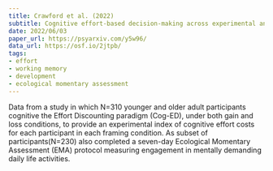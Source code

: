 ```yaml
---
title: Crawford et al. (2022)
subtitle: Cognitive effort-based decision-making across experimental and daily life indices in younger and older adults
date: 2022/06/03
paper_url: https://psyarxiv.com/y5w96/
data_url: https://osf.io/2jtpb/
tags:
- effort
- working memory
- development
- ecological momentary assessment
---
```


Data from a study in which N=310 younger and older adult participants cognitive the Effort Discounting paradigm (Cog-ED), under both gain and loss conditions, to provide an experimental index of cognitive effort costs for each participant in each framing condition. As subset of participants(N=230) also completed a seven-day Ecological Momentary Assessment (EMA) protocol measuring engagement in mentally demanding daily life activities.

